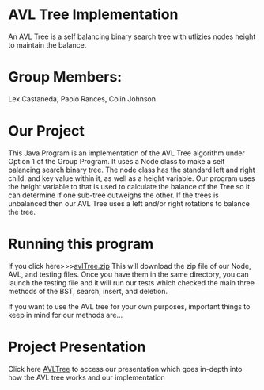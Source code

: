 # AVL Tree Implementation
An AVL Tree is a self balancing binary search tree with utlizies nodes height to maintain the balance.
# Group Members: 
Lex Castaneda, Paolo Rances, Colin Johnson
# Our Project
This Java Program is an implementation of the AVL Tree algorithm under Option 1 of the Group Program. 
It uses a Node class to make a self balancing search binary tree.
The node class has the standard left and right child, and key value within it, as well as a height variable. Our program uses the height variable to  that is used to calculate the balance of the Tree so it can determine if  one sub-tree outweighs the other. If the trees is unbalanced then our AVL Tree uses a left and/or right rotations to balance the tree.
# Running this program
If you click here>>>[avlTree.zip](https://github.com/lexc24/proj345/files/11197403/avlTree.zip)
This will download the zip file of our Node, AVL, and testing files. Once you have them in the same directory, you can launch the testing file and it will run our tests which checked the main three methods of the BST, search, insert, and deletion. 

If you want to use the AVL tree for your own purposes, important things to keep in mind for our methods are...




# Project Presentation
Click here [AVLTree](https://docs.google.com/presentation/d/1XR59ATMpIEqKdFO7RSohuFq-cdtqWwyj/edit?usp=sharing&ouid=100532028885950988787&rtpof=true&sd=true) to access our presentation which goes in-depth into how the AVL tree works and our implementation


